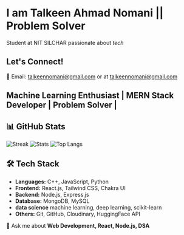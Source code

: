 # I am Talkeen Ahmad Nomani || Problem Solver

Student at NIT SILCHAR passionate about *tech*
## Let's Connect!
💌 Email: talkeennomani@gmail.com or at talkeennomani@gmail.com

## Machine Learning Enthusiast  |  MERN Stack Developer |  Problem Solver | 


## 📊 GitHub Stats
![Streak](https://github-readme-streak-stats.herokuapp.com/?user=TalkeenAhmadNomani&theme=radical)
![Stats](https://github-readme-stats.vercel.app/api?username=TalkeenAhmadNomani&show_icons=true&theme=radical)
![Top Langs](https://github-readme-stats.vercel.app/api/top-langs/?username=TalkeenAhmadNomani&layout=compact&theme=radical)

## 🛠️ Tech Stack
- **Languages:** C++, JavaScript, Python  
- **Frontend:** React.js, Tailwind CSS, Chakra UI  
- **Backend:** Node.js, Express.js  
- **Database:** MongoDB, MySQL
- **data science** machine learning, deep learning, scikit-learn
- **Others:** Git, GitHub, Cloudinary, HuggingFace API  



💬 Ask me about **Web Development, React, Node.js, DSA**

<!---
TalkeenAhmadNomani/TalkeenAhmadNomani is a ✨ special ✨ repository because its `README.md` (this file) appears on your GitHub profile.
You can click the Preview link to take a look at your changes.
--->
